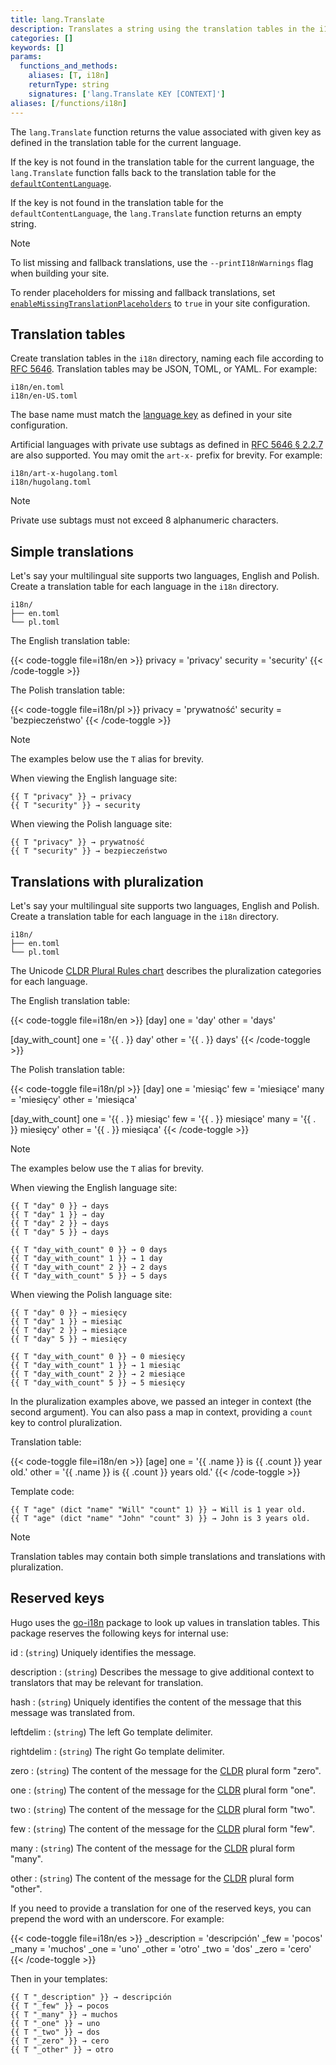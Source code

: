 ```yaml
---
title: lang.Translate
description: Translates a string using the translation tables in the i18n directory.
categories: []
keywords: []
params:
  functions_and_methods:
    aliases: [T, i18n]
    returnType: string
    signatures: ['lang.Translate KEY [CONTEXT]']
aliases: [/functions/i18n]
---
```


The `lang.Translate` function returns the value associated with given key as defined in the translation table for the current language.

If the key is not found in the translation table for the current language, the `lang.Translate` function falls back to the translation table for the [`defaultContentLanguage`][].

If the key is not found in the translation table for the `defaultContentLanguage`, the `lang.Translate` function returns an empty string.

> [!note]
> To list missing and fallback translations, use the `--printI18nWarnings` flag when building your site.
>
> To render placeholders for missing and fallback translations, set [`enableMissingTranslationPlaceholders`][] to `true` in your site configuration.

## Translation tables

Create translation tables in the `i18n` directory, naming each file according to [RFC 5646][]. Translation tables may be JSON, TOML, or YAML. For example:

```text
i18n/en.toml
i18n/en-US.toml
```

The base name must match the [language key][] as defined in your site configuration.

Artificial languages with private use subtags as defined in [RFC 5646 § 2.2.7][] are also supported. You may omit the `art-x-` prefix for brevity. For example:

```text
i18n/art-x-hugolang.toml
i18n/hugolang.toml
```

> [!note]
> Private use subtags must not exceed 8 alphanumeric characters.

## Simple translations

Let's say your multilingual site supports two languages, English and Polish. Create a translation table for each language in the `i18n` directory.

```text
i18n/
├── en.toml
└── pl.toml
```

The English translation table:

{{< code-toggle file=i18n/en >}}
privacy = 'privacy'
security = 'security'
{{< /code-toggle >}}

The Polish translation table:

{{< code-toggle file=i18n/pl >}}
privacy = 'prywatność'
security = 'bezpieczeństwo'
{{< /code-toggle >}}

> [!note]
> The examples below use the `T` alias for brevity.

When viewing the English language site:

```go-html-template
{{ T "privacy" }} → privacy
{{ T "security" }} → security
````

When viewing the Polish language site:

```go-html-template
{{ T "privacy" }} → prywatność
{{ T "security" }} → bezpieczeństwo
```

## Translations with pluralization

Let's say your multilingual site supports two languages, English and Polish. Create a translation table for each language in the `i18n` directory.

```text
i18n/
├── en.toml
└── pl.toml
```

The Unicode [CLDR Plural Rules chart][CLDR] describes the pluralization categories for each language.

The English translation table:

{{< code-toggle file=i18n/en >}}
[day]
one = 'day'
other = 'days'

[day_with_count]
one = '{{ . }} day'
other = '{{ . }} days'
{{< /code-toggle >}}

The Polish translation table:

{{< code-toggle file=i18n/pl >}}
[day]
one = 'miesiąc'
few = 'miesiące'
many = 'miesięcy'
other = 'miesiąca'

[day_with_count]
one = '{{ . }} miesiąc'
few = '{{ . }} miesiące'
many = '{{ . }} miesięcy'
other = '{{ . }} miesiąca'
{{< /code-toggle >}}

> [!note]
> The examples below use the `T` alias for brevity.

When viewing the English language site:

```go-html-template
{{ T "day" 0 }} → days
{{ T "day" 1 }} → day
{{ T "day" 2 }} → days
{{ T "day" 5 }} → days

{{ T "day_with_count" 0 }} → 0 days
{{ T "day_with_count" 1 }} → 1 day
{{ T "day_with_count" 2 }} → 2 days
{{ T "day_with_count" 5 }} → 5 days
````

When viewing the Polish language site:

```go-html-template
{{ T "day" 0 }} → miesięcy
{{ T "day" 1 }} → miesiąc
{{ T "day" 2 }} → miesiące
{{ T "day" 5 }} → miesięcy

{{ T "day_with_count" 0 }} → 0 miesięcy
{{ T "day_with_count" 1 }} → 1 miesiąc
{{ T "day_with_count" 2 }} → 2 miesiące
{{ T "day_with_count" 5 }} → 5 miesięcy
```

In the pluralization examples above, we passed an integer in context (the second argument). You can also pass a map in context, providing a `count` key to control pluralization.

Translation table:

{{< code-toggle file=i18n/en >}}
[age]
one = '{{ .name }} is {{ .count }} year old.'
other = '{{ .name }} is {{ .count }} years old.'
{{< /code-toggle >}}

Template code:

```go-html-template
{{ T "age" (dict "name" "Will" "count" 1) }} → Will is 1 year old.
{{ T "age" (dict "name" "John" "count" 3) }} → John is 3 years old.
```

> [!note]
> Translation tables may contain both simple translations and translations with pluralization.

## Reserved keys

Hugo uses the [go-i18n][] package to look up values in translation tables. This package reserves the following keys for internal use:

id
: (`string`) Uniquely identifies the message.

description
: (`string`) Describes the message to give additional context to translators that may be relevant for translation.

hash
: (`string`) Uniquely identifies the content of the message that this message was translated from.

leftdelim
: (`string`) The left Go template delimiter.

rightdelim
: (`string`) The right Go template delimiter.

zero
: (`string`) The content of the message for the [CLDR][] plural form "zero".

one
: (`string`) The content of the message for the [CLDR][] plural form "one".

two
: (`string`) The content of the message for the [CLDR][] plural form "two".

few
: (`string`) The content of the message for the [CLDR][] plural form "few".

many
: (`string`) The content of the message for the [CLDR][] plural form "many".

other
: (`string`) The content of the message for the [CLDR][] plural form "other".

If you need to provide a translation for one of the reserved keys, you can prepend the word with an underscore. For example:

{{< code-toggle file=i18n/es >}}
_description = 'descripción'
_few = 'pocos'
_many = 'muchos'
_one = 'uno'
_other = 'otro'
_two = 'dos'
_zero = 'cero'
{{< /code-toggle >}}

Then in your templates:

```go-html-template
{{ T "_description" }} → descripción
{{ T "_few" }} → pocos
{{ T "_many" }} → muchos
{{ T "_one" }} → uno
{{ T "_two" }} → dos
{{ T "_zero" }} → cero
{{ T "_other" }} → otro
```

[`defaultContentLanguage`]: /configuration/all/#defaultcontentlanguage
[`enableMissingTranslationPlaceholders`]: /configuration/all/#enablemissingtranslationplaceholders
[CLDR]: https://www.unicode.org/cldr/charts/latest/supplemental/language_plural_rules.html
[go-i18n]: https://github.com/nicksnyder/go-i18n
[language key]: /configuration/languages/#language-keys
[RFC 5646]: https://datatracker.ietf.org/doc/html/rfc5646
[RFC 5646 § 2.2.7]: https://datatracker.ietf.org/doc/html/rfc5646#section-2.2.7
